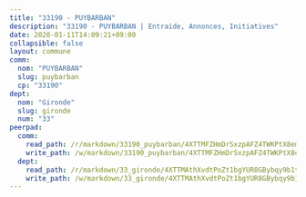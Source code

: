 ```yaml
---
title: "33190 - PUYBARBAN"
description: "33190 - PUYBARBAN | Entraide, Annonces, Initiatives"
date: 2020-01-11T14:09:21+09:00
collapsible: false
layout: commune
comm:
  nom: "PUYBARBAN"
  slug: puybarban
  cp: "33190"
dept:
  nom: "Gironde"
  slug: gironde
  num: "33"
peerpad:
  comm:
    read_path: /r/markdown/33190_puybarban/4XTTMFZHmDrSxzpAFZ4TWKPtX8emVavs4VrurPgg895ZDHKuW
    write_path: /w/markdown/33190_puybarban/4XTTMFZHmDrSxzpAFZ4TWKPtX8emVavs4VrurPgg895ZDHKuW-K3TgV6bUh7zUpGhazp4HbojVHtkwGCpS82jbXVEf6PjJRSaVTvWFum74kmJB8S5cXgUwh3YF55R5X4vq2sjqcBQtc68FxpGgQpB8ttWi9VgWuiFvpK4TMrdYHtxhB7xSF729T812
  dept:
    read_path: /r/markdown/33_gironde/4XTTMAthXvdtPoZt1bgYUR8GBybqy9b1tLUaaKDw5iKj57LRt
    write_path: /w/markdown/33_gironde/4XTTMAthXvdtPoZt1bgYUR8GBybqy9b1tLUaaKDw5iKj57LRt-K3TgU8ogmN5s8hbKrZhkV9P1KQiFepNWXjoYRvdMTW1jt7eRXTmrjG677tN9mcUTsALjzYGgb8mvcrYPJn2Jd8cTiBmF9aZcbgdcQL1kzCPJnSf6X8tpEcGPdTr5qT6cQqEpt6oQ
---
```


